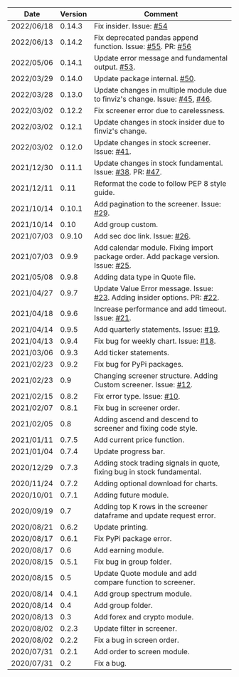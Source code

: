 | Date | Version | Comment |
| ------------- | ------------- | ------------- |
| 2022/06/18 | 0.14.3 | Fix insider. Issue: [#54](https://github.com/lit26/finvizfinance/issues/54) |
| 2022/06/13 | 0.14.2 | Fix deprecated pandas append function. Issue: [#55](https://github.com/lit26/finvizfinance/issues/55). PR: [#56](https://github.com/lit26/finvizfinance/pull/56)
| 2022/05/06 | 0.14.1 | Update error message and fundamental output. [#53](https://github.com/lit26/finvizfinance/pull/53). |
| 2022/03/29 | 0.14.0 | Update package internal. [#50](https://github.com/lit26/finvizfinance/pull/50). |
| 2022/03/28 | 0.13.0 | Update changes in multiple module due to finviz's change. Issue: [#45](https://github.com/lit26/finvizfinance/issues/45), [#46](https://github.com/lit26/finvizfinance/issues/46). |
| 2022/03/02 | 0.12.2 | Fix screener error due to carelessness. |
| 2022/03/02 | 0.12.1 | Update changes in stock insider due to finviz's change. |
| 2022/03/02 | 0.12.0 | Update changes in stock screener. Issue: [#41](https://github.com/lit26/finvizfinance/issues/41).|
| 2021/12/30 | 0.11.1 | Update changes in stock fundamental. Issue: [#38](https://github.com/lit26/finvizfinance/issues/38). PR: [#47](https://github.com/lit26/finvizfinance/pull/37).|
| 2021/12/11 | 0.11 | Reformat the code to follow PEP 8 style guide. |
| 2021/10/14 | 0.10.1 | Add pagination to the screener. Issue: [#29](https://github.com/lit26/finvizfinance/issues/29).  |
| 2021/10/14 | 0.10 | Add group custom. |
| 2021/07/03 | 0.9.10 | Add sec doc link. Issue: [#26](https://github.com/lit26/finvizfinance/issues/26). |
| 2021/07/03 | 0.9.9 | Add calendar module. Fixing import package order. Add package version. Issue: [#25](https://github.com/lit26/finvizfinance/issues/25).|
| 2021/05/08 | 0.9.8 | Adding data type in Quote file.|
| 2021/04/27 | 0.9.7 | Update Value Error message. Issue: [#23](https://github.com/lit26/finvizfinance/issues/23). Adding insider options. PR: [#22](https://github.com/lit26/finvizfinance/pull/22). |
| 2021/04/18 | 0.9.6 | Increase performance and add timeout. Issue: [#21](https://github.com/lit26/finvizfinance/issues/21).|
| 2021/04/14 | 0.9.5 | Add quarterly statements. Issue: [#19](https://github.com/lit26/finvizfinance/issues/19).|
| 2021/04/13 | 0.9.4 | Fix bug for weekly chart. Issue: [#18](https://github.com/lit26/finvizfinance/issues/18).|
| 2021/03/06 | 0.9.3 | Add ticker statements. |
| 2021/02/23 | 0.9.2 | Fix bug for PyPi packages. |
| 2021/02/23 | 0.9 | Changing screener structure. Adding Custom screener. Issue: [#12](https://github.com/lit26/finvizfinance/issues/12).|
| 2021/02/15 | 0.8.2 | Fix error type. Issue: [#10](https://github.com/lit26/finvizfinance/issues/10). |
| 2021/02/07 | 0.8.1 | Fix bug in screener order. |
| 2021/02/05 | 0.8 | Adding ascend and descend to screener and fixing code style. |
| 2021/01/11 | 0.7.5 | Add current price function. |
| 2021/01/04 | 0.7.4 | Update progress bar. |
| 2020/12/29 | 0.7.3 | Adding stock trading signals in quote, fixing bug in stock fundamental. |
| 2020/11/24 | 0.7.2 | Adding optional download for charts. |
| 2020/10/01 | 0.7.1 | Adding future module. |
| 2020/09/19 | 0.7 | Adding top K rows in the screener dataframe and update request error. |
| 2020/08/21 | 0.6.2 | Update printing. |
| 2020/08/17 | 0.6.1 | Fix PyPi package error. |
| 2020/08/17 | 0.6 | Add earning module. |
| 2020/08/15 | 0.5.1 | Fix bug in group folder. |
| 2020/08/15 | 0.5 | Update Quote module and add compare function to screener. |
| 2020/08/14 | 0.4.1 | Add group spectrum module. |
| 2020/08/14 | 0.4 | Add group folder. |
| 2020/08/13 | 0.3 | Add forex and crypto module. |
| 2020/08/02 | 0.2.3 | Update filter in screener. |
| 2020/08/02 | 0.2.2 | Fix a bug in screen order. |
| 2020/07/31 | 0.2.1 | Add order to screen module. |
| 2020/07/31 | 0.2 | Fix a bug. |

